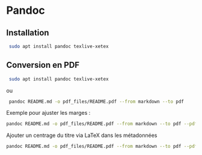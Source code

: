 
# Pandoc

## Installation


```bash
 sudo apt install pandoc texlive-xetex
```
## Conversion en PDF

```bash
 sudo apt install pandoc texlive-xetex
```
ou 

```bash
 pandoc README.md -o pdf_files/README.pdf --from markdown --to pdf
```

Exemple pour ajuster les marges :

```bash
pandoc README.md -o pdf_files/README.pdf --from markdown --to pdf --pdf-engine=xelatex -V geometry:margin=1in
```
Ajouter un centrage du titre via LaTeX dans les métadonnées

```bash
pandoc README.md -o pdf_files/README.pdf --from markdown --to pdf --pdf-engine=xelatex -V geometry:margin=1in -V lineheight=1.5 -V title="Ton Titre" -V header-includes="\usepackage{titling}\pretitle{\begin{center}\LARGE} \posttitle{\end{center}}"

```